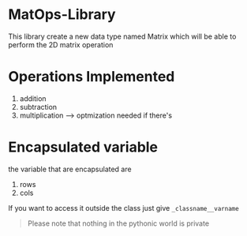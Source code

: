 # MatOps-Library
This library create a new data type named Matrix which will be able to perform the 2D matrix operation

# Operations Implemented
1. addition
2. subtraction
3. multiplication --> optmization needed if there's

# Encapsulated variable
the variable that are encapsulated are
1. rows
2. cols

If you want to access it outside the class just give 
``_classname__varname``
>Please note that nothing in the pythonic world is private 